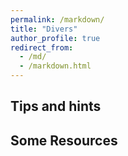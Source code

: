 ```yaml
---
permalink: /markdown/
title: "Divers"
author_profile: true
redirect_from: 
  - /md/
  - /markdown.html
---
```


## Tips and hints

## Some Resources
